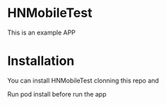 # HNMobileTest
This is an example APP


# Installation
You can install HNMobileTest clonning this repo and

Run pod install before run the app


